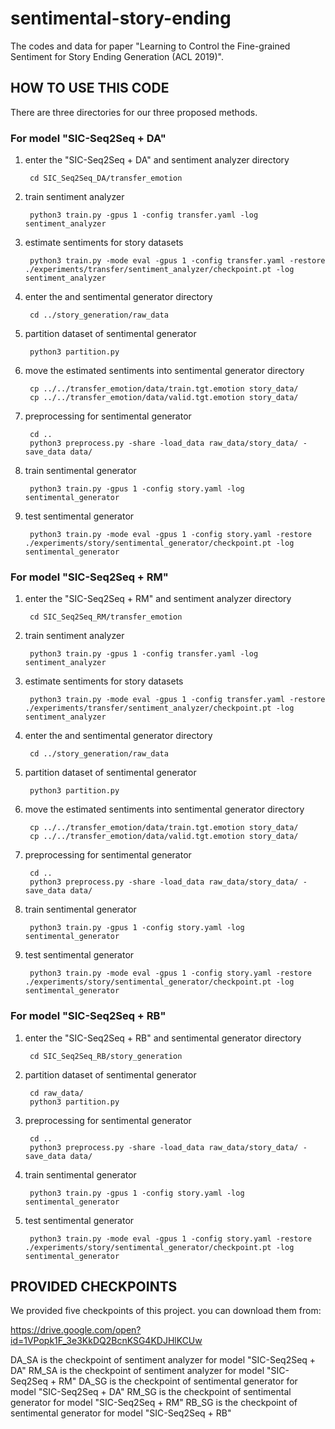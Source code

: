 # sentimental-story-ending
The codes and data for paper "Learning to Control the Fine-grained Sentiment for Story Ending Generation (ACL 2019)". 

## HOW TO USE THIS CODE

There are three directories for our three proposed methods. 

### For model "SIC-Seq2Seq + DA"

1. enter the "SIC-Seq2Seq + DA" and sentiment analyzer directory

        cd SIC_Seq2Seq_DA/transfer_emotion

2. train sentiment analyzer

        python3 train.py -gpus 1 -config transfer.yaml -log sentiment_analyzer

3. estimate sentiments for story datasets

        python3 train.py -mode eval -gpus 1 -config transfer.yaml -restore ./experiments/transfer/sentiment_analyzer/checkpoint.pt -log sentiment_analyzer
        
4. enter the and sentimental generator directory

        cd ../story_generation/raw_data
        
5. partition dataset of sentimental generator

        python3 partition.py
        
6. move the estimated sentiments into sentimental generator directory

        cp ../../transfer_emotion/data/train.tgt.emotion story_data/
        cp ../../transfer_emotion/data/valid.tgt.emotion story_data/
        
7. preprocessing for sentimental generator

        cd ..
        python3 preprocess.py -share -load_data raw_data/story_data/ -save_data data/

8. train sentimental generator

        python3 train.py -gpus 1 -config story.yaml -log sentimental_generator

9. test sentimental generator

        python3 train.py -mode eval -gpus 1 -config story.yaml -restore ./experiments/story/sentimental_generator/checkpoint.pt -log sentimental_generator

### For model "SIC-Seq2Seq + RM"

1. enter the "SIC-Seq2Seq + RM" and sentiment analyzer directory

        cd SIC_Seq2Seq_RM/transfer_emotion

2. train sentiment analyzer

        python3 train.py -gpus 1 -config transfer.yaml -log sentiment_analyzer

3. estimate sentiments for story datasets

        python3 train.py -mode eval -gpus 1 -config transfer.yaml -restore ./experiments/transfer/sentiment_analyzer/checkpoint.pt -log sentiment_analyzer
        
4. enter the and sentimental generator directory

        cd ../story_generation/raw_data
        
5. partition dataset of sentimental generator

        python3 partition.py
        
6. move the estimated sentiments into sentimental generator directory

        cp ../../transfer_emotion/data/train.tgt.emotion story_data/
        cp ../../transfer_emotion/data/valid.tgt.emotion story_data/
        
7. preprocessing for sentimental generator

        cd ..
        python3 preprocess.py -share -load_data raw_data/story_data/ -save_data data/

8. train sentimental generator

        python3 train.py -gpus 1 -config story.yaml -log sentimental_generator

9. test sentimental generator

        python3 train.py -mode eval -gpus 1 -config story.yaml -restore ./experiments/story/sentimental_generator/checkpoint.pt -log sentimental_generator

### For model "SIC-Seq2Seq + RB"

1. enter the "SIC-Seq2Seq + RB" and sentimental generator directory

        cd SIC_Seq2Seq_RB/story_generation

2. partition dataset of sentimental generator

        cd raw_data/
        python3 partition.py
        
3. preprocessing for sentimental generator

        cd ..
        python3 preprocess.py -share -load_data raw_data/story_data/ -save_data data/

4. train sentimental generator

        python3 train.py -gpus 1 -config story.yaml -log sentimental_generator

5. test sentimental generator

        python3 train.py -mode eval -gpus 1 -config story.yaml -restore ./experiments/story/sentimental_generator/checkpoint.pt -log sentimental_generator

## PROVIDED CHECKPOINTS

 We provided five checkpoints of this project. you can download them from:
 
 https://drive.google.com/open?id=1VPopk1F_3e3KkDQ2BcnKSG4KDJHlKCUw
 
 DA_SA is the checkpoint of sentiment analyzer for model "SIC-Seq2Seq + DA"
 RM_SA is the checkpoint of sentiment analyzer for model "SIC-Seq2Seq + RM"
 DA_SG is the checkpoint of sentimental generator for model "SIC-Seq2Seq + DA"
 RM_SG is the checkpoint of sentimental generator for model "SIC-Seq2Seq + RM"
 RB_SG is the checkpoint of sentimental generator for model "SIC-Seq2Seq + RB"

